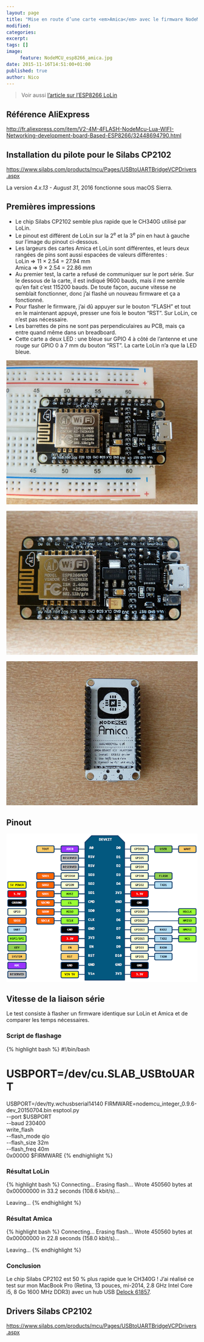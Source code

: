 ```yaml
---
layout: page
title: "Mise en route d’une carte <em>Amica</em> avec le firmware NodeMCU et un module WiFi ESP8266"
modified:
categories:
excerpt:
tags: []
image:
     feature: NodeMCU_esp8266_amica.jpg
date: 2015-11-16T14:51:00+01:00
published: true
author: Nico
---
```




> Voir aussi [l’article sur l’ESP8266 LoLin](/NodeMCU_esp8266/)



## Référence AliExpress

<http://fr.aliexpress.com/item/V2-4M-4FLASH-NodeMcu-Lua-WIFI-Networking-development-board-Based-ESP8266/32448694790.html>

## Installation du pilote pour le Silabs CP2102

<https://www.silabs.com/products/mcu/Pages/USBtoUARTBridgeVCPDrivers.aspx>

La version *4.x.13 - August 31*, 2016 fonctionne sous macOS Sierra.

## Premières impressions

- Le chip Silabs CP2102 semble plus rapide que le CH340G utilisé par LoLin.
- Le pinout est différent de LoLin sur la 2<sup>e</sup> et la 3<sup>e</sup> pin en haut à gauche sur l’image du pinout ci-dessous.
- Les largeurs des cartes Amica et LoLin sont différentes, et leurs deux rangées de pins sont aussi espacées de valeurs différentes :<br/>
LoLin ⇒ 11 × 2.54 = 27.94 mm<br/>
Amica ⇒ 9 × 2.54 = 22.86 mm
- Au premier test, la carte a refusé de communiquer sur le port série. Sur le dessous de la carte, il est indiqué 9600 bauds, mais il me semble qu’en fait c’est 115200 bauds. De toute façon, aucune vitesse ne semblait fonctionner, donc j’ai flashé un nouveau firmware et ça a fonctionné.
- Pour flasher le firmware, j’ai dû appuyer sur le bouton “FLASH” et tout en le maintenant appuyé, presser une fois le bouton “RST”. Sur LoLin, ce n’est pas nécessaire.
- Les barrettes de pins ne sont pas perpendiculaires au PCB, mais ça entre quand même dans un breadboard.
- Cette carte a deux LED : une bleue sur GPIO 4 à côté de l’antenne et une rouge sur GPIO 0 à 7 mm du bouton “RST”. La carte LoLin n’a que la LED bleue.


![](../../files/2015-11-16-NodeMCU_esp8266_amica/NodeMCU_esp8266_amica_001_lowres.jpg)

![](../../files/2015-11-16-NodeMCU_esp8266_amica/NodeMCU_esp8266_amica_002_lowres.jpg)

![](../../files/2015-11-16-NodeMCU_esp8266_amica/NodeMCU_esp8266_amica_003_lowres.jpg)



## Pinout

![](../../files/2015-05-28-pinouts/images/NodeMCU_esp8266_amica_pinout.png)


## Vitesse de la liaison série

Le test consiste à flasher un firmware identique sur LoLin et Amica et de comparer les temps nécessaires.

### Script de flashage

{% highlight bash %}
#!/bin/bash

# USBPORT=/dev/cu.SLAB_USBtoUART
USBPORT=/dev/tty.wchusbserial14140
FIRMWARE=nodemcu_integer_0.9.6-dev_20150704.bin
esptool.py           \
    --port $USBPORT  \
    --baud 230400    \
    write_flash      \
    --flash_mode qio \
    --flash_size 32m \
    --flash_freq 40m \
    0x00000 $FIRMWARE
{% endhighlight %}

### Résultat LoLin

{% highlight bash %}
Connecting...
Erasing flash...
Wrote 450560 bytes at 0x00000000 in 33.2 seconds (108.6 kbit/s)...

Leaving...
{% endhighlight %}

### Résultat Amica

{% highlight bash %}
Connecting...
Erasing flash...
Wrote 450560 bytes at 0x00000000 in 22.8 seconds (158.0 kbit/s)...

Leaving...
{% endhighlight %}

### Conclusion

Le chip Silabs CP2102 est 50 % plus rapide que le CH340G ! J’ai réalisé ce test sur mon MacBook Pro (Retina, 13 pouces, mi-2014, 2.8 GHz Intel Core i5, 8 Go 1600 MHz DDR3) avec un hub USB [Delock 61857](http://www.delock.de/produkte/S_61857/merkmale.html).

## Drivers Silabs CP2102

<https://www.silabs.com/products/mcu/Pages/USBtoUARTBridgeVCPDrivers.aspx>
